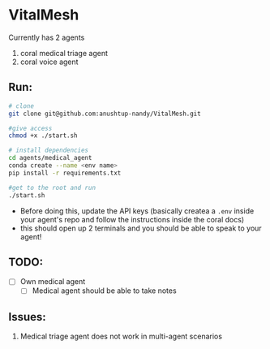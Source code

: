 # VitalMesh

Currently has 2 agents 
1. coral medical triage agent
2. coral voice agent

## Run:
```bash
# clone 
git clone git@github.com:anushtup-nandy/VitalMesh.git

#give access
chmod +x ./start.sh

# install dependencies
cd agents/medical_agent
conda create --name <env name>
pip install -r requirements.txt

#get to the root and run
./start.sh
```
- Before doing this, update the API keys (basically createa a `.env` inside your agent's repo and follow the instructions inside the coral docs)
- this should open up 2 terminals and you should be able to speak to your agent!

## TODO:
- [ ] Own medical agent
    - [ ] Medical agent should be able to take notes

## Issues:
1. Medical triage agent does not work in multi-agent scenarios
